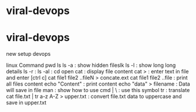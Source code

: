 # viral-devops
# viral-devops
new setup devops

linux Command 
pwd 
ls 
ls -a : show hidden fileslk
ls -l : show long long details
ls -r :
ls -al : 
cd <folder>
open <folder>
cat <fileName> : display file content
cat > <fileName> : enter text in file and enter [ctrl c]
cat file1 file2 ..fileN > concate.ext
cat file1 file2 ..file : print all files content
echo "Content" : print content
echo "data" > filename : Data will save in file
man : show how to use cmd
| \ : use this symbol
tr : translate
cat file.txt | tr a-z A-Z > upper.txt : convert file.txt data to uppercase and save in upper.txt
